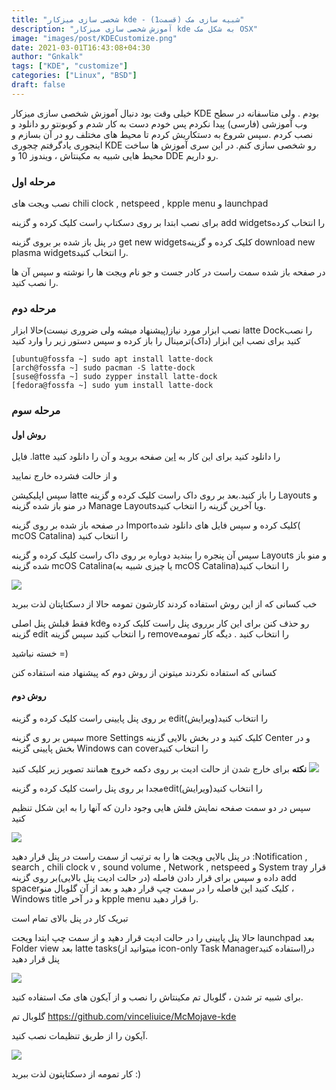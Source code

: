 ```yaml
---
title: "شخصی سازی میزکار kde - شبیه سازی مک (قسمت1)"
description: "آموزش شخصی سازی میزکار kde به شکل مک OSX"
image: "images/post/KDECustomize.png"
date: 2021-03-01T16:43:08+04:30
author: "Gnkalk"
tags: ["KDE", "customize"]
categories: ["Linux", "BSD"]
draft: false
---
```


خیلی وقت بود دنبال آموزش شخصی سازی میزکار KDE بودم . ولی متاسفانه در سطح وب آموزشی (فارسی) پیدا نکردم پس خودم دست به کار شدم و کوبونتو رو دانلود و نصب کردم .سپس شروع به دستکاریش کردم تا محیط های مختلف رو در آن بسازم و اینجوری یادگرفتم چجوری KDE رو شخصی سازی کنم.
در این سری آموزش ها ساخت محیط هایی شبیه به مکینتاش ، ویندوز 10 و DDE رو داریم.

### مرحله اول

نصب ویجت های chili clock , netspeed , kpple menu و launchpad

برای نصب ابتدا بر روی دسکتاپ راست کلیک کرده و گزینه add widgetsرا انتخاب کرده

در پنل باز شده بر بروی گزینه get new widgetsکلیک کرده و گزینه download new plasma widgetsرا انتخاب کنید.

در صفحه باز شده سمت راست در کادر جست و جو نام ویجت ها را نوشته و سپس آن ها را نصب کنید.

### مرحله دوم

نصب ابزار مورد نیاز(پیشنهاد میشه ولی ضروری نیست)حالا ابزار latte Dockرا نصب کنید برای نصب این ابزار (داک)ترمینال را باز کرده و سپس دستور زیر را وارد کنید

```
[ubuntu@fossfa ~] sudo apt install latte-dock
[arch@fossfa ~] sudo pacman -S latte-dock
[suse@fossfa ~] sudo zypper install latte-dock
[fedora@fossfa ~] sudo yum install latte-dock
```

### مرحله سوم

#### روش اول

فایل .latte را دانلود کنید برای این کار به [این](https://store.kde.org/p/1354011/) صفحه بروید و آن را دانلود کنید

و از حالت فشرده خارج نمایید

سپس اپلیکیشن latte را باز کنید.بعد بر روی داک راست کلیک کرده و گزینه Layouts و در منو باز شده گزینه Manage Layoutsویا آخرین گزینه را انتخاب کنید.

در صفحه باز شده بر روی گزینه Importکلیک کرده و سپس فایل های دانلود شده( mcOS Catalina) را انتخاب کنید

سپس آن پنجره را ببندید دوباره بر روی داک راست کلیک کرده و گزینه Layouts و منو باز شده گزینه mcOS Catalina(یا چیزی شبیه به mcOS Catalina)را انتخاب کنید

![](/images/post/kdecustomize/maccatalina.png)

خب کسانی که از این روش استفاده کردند کارشون تمومه حالا از دسکتاپتان لذت ببرید

فقط قبلش پنل اصلی kdeرو حذف کنن برای این کار برروی پنل راست کلیک کرده و گزینه edit را انتخاب کنید سپس گزینه removeرا انتخاب کنید . دیگه کار تمومه

خسته نباشید =)

کسانی که استفاده نکردند میتونن از روش دوم که پیشنهاد منه استفاده کنن

#### روش دوم

بر روی پنل پایینی راست کلیک کرده و گزینه edit(ویرایش)را انتخاب کنید

سپس بر رو ی گزینه more Settings کلیک کنید و در بخش بالایی گزینه Center و در بخش پایینی گزینه Windows can coverرا انتخاب کنید

**نکته** برای خارج شدن از حالت ادیت بر روی دکمه خروج همانند تصویر زیر کلیک کنید
![](/images/post/kdecustomize/exiteditmode.png)

مجدا بر روی پنل راست کلیک کرده و گزینهedit(ویرایش)را انتخاب کنید

سپس در دو سمت صفحه نمایش فلش هایی وجود دارن که آنها را به این شکل تنظیم کنید

![](/images/post/kdecustomize/setpanelsizeformac.png)

در پنل بالایی ویجت ها را به ترتیب از سمت راست در پنل قرار دهید :Notification , search , chili clock v
, sound volume , Network , netspeed و System tray قرار داده و سپس برای قرار دادن فاصله (در حالت ادیت پنل بالایی)بر روی گزینه add spacerکلیک کنید این فاصله را در سمت چپ قرار دهید و بعد از آن گلوبال منو ، Windows title و در آخر kpple menu را قرار دهید.

تبریک کار در پنل بالای تمام است

حالا پنل پایینی را در حالت ادیت قرار دهید و از سمت چپ ابتدا ویجت launchpad بعد Folder view بعد latte tasks(میتوانید از icon-only Task Managerاستفاده کنید)در پنل قرار دهید 

![](/images/post/kdecustomize/maccatalina2.png)

برای شبیه تر شدن ، گلوبال تم مکینتاش را نصب و از آیکون های مک استفاده کنید.

گلوبال تم https://github.com/vinceliuice/McMojave-kde

آیکون را از طریق تنظیمات نصب کنید.

![](/images/post/kdecustomize/installicon.png)

کار تمومه از دسکتاپتون لذت ببرید :)
